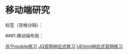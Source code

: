 ﻿# 移动端研究 

标签（空格分隔）： 


###1.移动端布局：

[苏宁mobile练习][1]
[JQ官网响应式练习][2]
[UEhtml响应式官网练习][3]







  [1]: https://helloforrestworld.github.io/javascriptLab/移动端研究/移动端布局/4-苏宁易购/index.html
  [2]: https://helloforrestworld.github.io/javascriptLab/移动端研究/移动端布局/5-响应式网站jq官网/index.html
  [3]: https://helloforrestworld.github.io/javascriptLab/移动端研究/移动端布局/7-uehtml/index.html
  